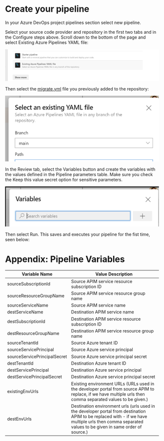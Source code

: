 # Create your pipeline
In your Azure DevOps project pipelines section select new pipeline.

Select your source code provider and repository in the first two tabs and in the Configure steps above. Scroll down to the bottom of the page and select Existing Azure Pipelines YAML file:

![create-pipeline.PNG](/.pipeline/readme/create-pipeline.png)

Then select the [migrate.yml](/.pipeline/migrate.yml) file you previously added to the repository:

![select-existing.PNG](/.pipeline/readme/select-existing-yaml.png)

In the Review tab, select the Variables button and create the variables with the values defined in the Pipeline parameters table. Make sure you check the Keep this value secret option for sensitive parameters.

![variables.PNG](/.pipeline/readme/variables.png)

Then select Run. This saves and executes your pipeline for the fist time, seen below:

# Appendix: Pipeline Variables

| Variable Name | Value Description  |
|--|--|
| sourceSubscriptionId | Source APIM service resource subscription ID |
| sourceResourceGroupName | Source APIM service resource group name |
| sourceServiceName | Source APIM service name |
| destServiceName | Destination APIM service name |
| destSubscriptionId | Destination APIM service resource subscription ID |
| destResourceGroupName | Destination APIM service resource group name |
| sourceTenantId | Source Azure tenant ID  |
| sourceServicePrincipal | Source Azure service principal |
| sourceServicePrincipalSecret | Source Azure service principal secret |
| destTenantId | Destination Azure tenant ID |
| destServicePrincipal | Destination Azure service principal|
| destServicePrincipalSecret | Destination Azure service principal secret |
| existingEnvUrls | Existing environment URLs (URLs used in the developer portal from source APIM to replace, if we have multiple urls then comma separated values to be given.) |
| destEnvUrls | Destination environment urls (urls used in the developer portal from destination APIM to be replaced with - if we have multiple urls then comma separated values to be given in same order of source.) |